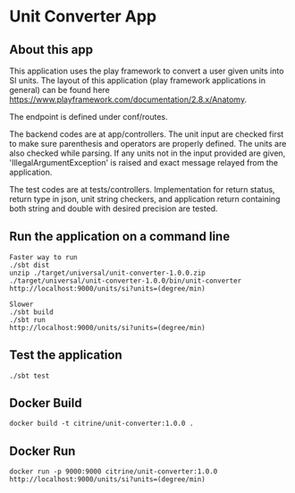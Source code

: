 # Unit Converter App

## About this app
This application uses the play framework to convert a user given units into SI units. The layout of this application (play framework applications in general) can be found here https://www.playframework.com/documentation/2.8.x/Anatomy.

The endpoint is defined under conf/routes. 

The backend codes are at app/controllers. The unit input are checked first to make sure parenthesis and operators are properly defined. The units are also checked while parsing. If any units not in the input provided are given, 'IllegalArgumentException' is raised and exact message relayed from the application. 

The test codes are at tests/controllers. Implementation for return status, return type in json, unit string checkers, and application return containing both string and double with desired precision are tested. 


## Run the application on a command line
```
Faster way to run
./sbt dist
unzip ./target/universal/unit-converter-1.0.0.zip
./target/universal/unit-converter-1.0.0/bin/unit-converter
http://localhost:9000/units/si?units=(degree/min)

Slower
./sbt build
./sbt run
http://localhost:9000/units/si?units=(degree/min)
```

## Test the application

```
./sbt test
```

## Docker Build

```
docker build -t citrine/unit-converter:1.0.0 .
```

## Docker Run

```
docker run -p 9000:9000 citrine/unit-converter:1.0.0
http://localhost:9000/units/si?units=(degree/min)
```
